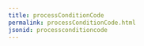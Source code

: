 ```yaml
---
title: processConditionCode
permalink: processConditionCode.html
jsonid: processconditioncode
---
```

